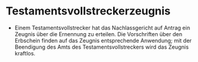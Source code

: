 # Testamentsvollstreckerzeugnis

- Einem Testamentsvollstrecker hat das Nachlassgericht auf Antrag ein Zeugnis über die Ernennung zu erteilen. Die Vorschriften über den Erbschein finden auf das Zeugnis entsprechende Anwendung; mit der Beendigung des Amts des Testamentsvollstreckers wird das Zeugnis kraftlos.

